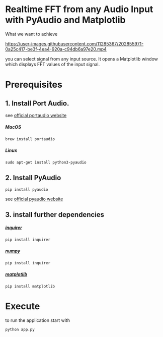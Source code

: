 # Realtime FFT from any Audio Input with PyAudio and Matplotlib

What we want to achieve

https://user-images.githubusercontent.com/11285367/202855971-0a25c417-be3f-4ea4-920a-c94db6a97e20.mp4

you can select signal from any input source. It opens a Matplotlib window which displays FFT values of the input signal. 

# Prerequisites

## 1. Install Port Audio.

see [official portaudio website](http://www.portaudio.com/)

##### MacOS

```
brew install portaudio
``` 

##### Linux

```
sudo apt-get install python3-pyaudio
```

## 2. Install PyAudio

```
pip install pyaudio
```

see [official pyaudio website](https://people.csail.mit.edu/hubert/pyaudio/)


## 3. install further dependencies 

##### [inquirer](https://pypi.org/project/inquirer/)

```
pip install inquirer
```

##### [numpy](https://pypi.org/project/numpy/)

```
pip install inquirer
```

##### [matplotlib](https://pypi.org/project/matplotlib/)

```
pip install matplotlib
```

# Execute

to run the application start with 

```
python app.py
```



